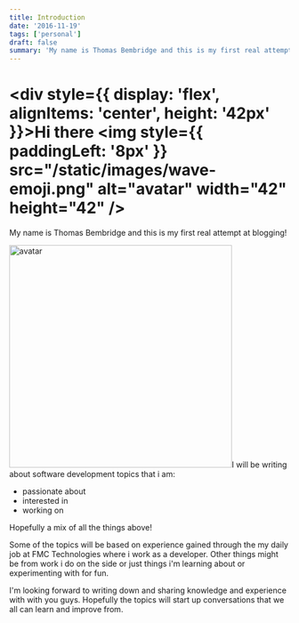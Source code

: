 ```yaml
---
title: Introduction
date: '2016-11-19'
tags: ['personal']
draft: false
summary: 'My name is Thomas Bembridge and this is my first real attempt at blogging!'
---
```


# <div style={{ display: 'flex', alignItems: 'center', height: '42px' }}>Hi there <img style={{ paddingLeft: '8px' }} src="/static/images/wave-emoji.png" alt="avatar" width="42" height="42" /> </div>

My name is Thomas Bembridge and this is my first real attempt at blogging!

<img src="/static/images/avatar.jpg" alt="avatar" width="400" />I will be writing about software development
topics that i am:

- passionate about
- interested in
- working on

Hopefully a mix of all the things above!

Some of the topics will be based on experience gained through the my daily job at FMC Technologies where i work as a developer. Other things might be from work i do on the side or just things i'm learning about or experimenting with for fun.

I'm looking forward to writing down and sharing knowledge and experience with with you guys. Hopefully the topics will start up conversations that we all can learn and improve from.
